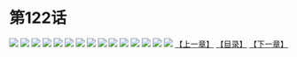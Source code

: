 # 第122话
![](https://s2.baozimh.com/scomic/yuekanshaonuyeqijun-chunquan/0/3-l51k/1.jpg)
![](https://s2.baozimh.com/scomic/yuekanshaonuyeqijun-chunquan/0/3-l51k/2.jpg)
![](https://s2.baozimh.com/scomic/yuekanshaonuyeqijun-chunquan/0/3-l51k/3.jpg)
![](https://s2.baozimh.com/scomic/yuekanshaonuyeqijun-chunquan/0/3-l51k/4.jpg)
![](https://s2.baozimh.com/scomic/yuekanshaonuyeqijun-chunquan/0/3-l51k/5.jpg)
![](https://s2.baozimh.com/scomic/yuekanshaonuyeqijun-chunquan/0/3-l51k/6.jpg)
![](https://s2.baozimh.com/scomic/yuekanshaonuyeqijun-chunquan/0/3-l51k/7.jpg)
![](https://s2.baozimh.com/scomic/yuekanshaonuyeqijun-chunquan/0/3-l51k/8.jpg)
![](https://s2.baozimh.com/scomic/yuekanshaonuyeqijun-chunquan/0/3-l51k/9.jpg)
![](https://s2.baozimh.com/scomic/yuekanshaonuyeqijun-chunquan/0/3-l51k/10.jpg)
![](https://s2.baozimh.com/scomic/yuekanshaonuyeqijun-chunquan/0/3-l51k/11.jpg)
![](https://s2.baozimh.com/scomic/yuekanshaonuyeqijun-chunquan/0/3-l51k/12.jpg)
![](https://s2.baozimh.com/scomic/yuekanshaonuyeqijun-chunquan/0/3-l51k/13.jpg)
![](https://s2.baozimh.com/scomic/yuekanshaonuyeqijun-chunquan/0/3-l51k/14.jpg)
![](https://s2.baozimh.com/scomic/yuekanshaonuyeqijun-chunquan/0/3-l51k/15.jpg)
[【上一章】](./3.md)
[【目录】](./README.md)
[【下一章】](./5.md)
